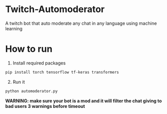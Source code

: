 # Twitch-Automoderator
A twitch bot that auto moderate any chat in any language using machine learning
# How to run
1) Install required packages
```bash
pip install torch tensorflow tf-keras transformers
```
2) Run it
```bash
python automoderator.py
```


**WARNING: make sure your bot is a mod and it will filter the chat giving to bad users 3 warnings before timeout**
